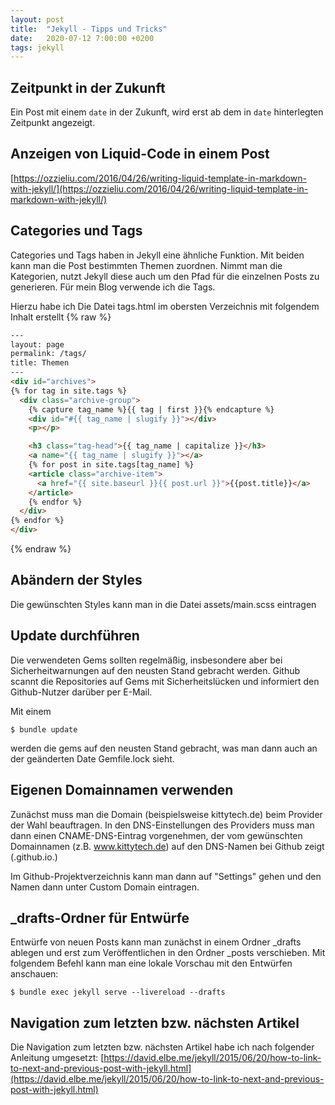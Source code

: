 ```yaml
---
layout: post
title:  "Jekyll - Tipps und Tricks"
date:   2020-07-12 7:00:00 +0200
tags: jekyll
---
```


## Zeitpunkt in der Zukunft
Ein Post mit einem `date` in der Zukunft, wird erst ab dem in `date` hinterlegten Zeitpunkt angezeigt.

## Anzeigen von Liquid-Code in einem Post
[https://ozzieliu.com/2016/04/26/writing-liquid-template-in-markdown-with-jekyll/](https://ozzieliu.com/2016/04/26/writing-liquid-template-in-markdown-with-jekyll/)


## Categories und Tags
Categories und Tags haben in Jekyll eine ähnliche Funktion. Mit beiden kann man die Post bestimmten Themen zuordnen. Nimmt man die Kategorien, nutzt Jekyll diese auch um den Pfad für die einzelnen Posts zu generieren. Für mein Blog verwende ich die Tags.

Hierzu habe ich Die Datei tags.html im obersten Verzeichnis mit folgendem Inhalt erstellt
{% raw %}
``` html
---
layout: page
permalink: /tags/
title: Themen
---
<div id="archives">
{% for tag in site.tags %}
  <div class="archive-group">
    {% capture tag_name %}{{ tag | first }}{% endcapture %}
    <div id="#{{ tag_name | slugify }}"></div>
    <p></p>

    <h3 class="tag-head">{{ tag_name | capitalize }}</h3>
    <a name="{{ tag_name | slugify }}"></a>
    {% for post in site.tags[tag_name] %}
    <article class="archive-item">
      <a href="{{ site.baseurl }}{{ post.url }}">{{post.title}}</a>
    </article>
    {% endfor %}
  </div>
{% endfor %}
</div>
```
{% endraw %}



## Abändern der Styles
Die gewünschten Styles kann man in die Datei assets/main.scss eintragen

## Update durchführen
Die verwendeten Gems sollten regelmäßig, insbesondere aber bei Sicherheitwarnungen auf den neusten Stand gebracht werden. Github scannt die Repositories auf Gems mit Sicherheitslücken und informiert den Github-Nutzer darüber per E-Mail.

Mit einem 
```
$ bundle update
```

werden die gems auf den neusten Stand gebracht, was man dann auch an der geänderten Date Gemfile.lock sieht.

## Eigenen Domainnamen verwenden

Zunächst muss man die Domain (beispielsweise kittytech.de) beim Provider der Wahl beauftragen. In den DNS-Einstellungen des Providers muss man dann einen CNAME-DNS-Eintrag vorgenehmen, der vom gewünschten Domainnamen (z.B. www.kittytech.de) auf den DNS-Namen bei Github zeigt (<user>.github.io.)

Im Github-Projektverzeichnis kann man dann auf "Settings" gehen und den Namen dann unter Custom Domain eintragen.

## _drafts-Ordner für Entwürfe

Entwürfe von neuen Posts kann man zunächst in einem Ordner _drafts ablegen und erst zum Veröffentlichen in den Ordner _posts verschieben. Mit folgendem Befehl kann man eine lokale Vorschau mit den Entwürfen anschauen:

```
$ bundle exec jekyll serve --livereload --drafts
```

## Navigation zum letzten bzw. nächsten Artikel

Die Navigation zum letzten bzw. nächsten Artikel habe ich nach folgender Anleitung umgesetzt:
[https://david.elbe.me/jekyll/2015/06/20/how-to-link-to-next-and-previous-post-with-jekyll.html](https://david.elbe.me/jekyll/2015/06/20/how-to-link-to-next-and-previous-post-with-jekyll.html)